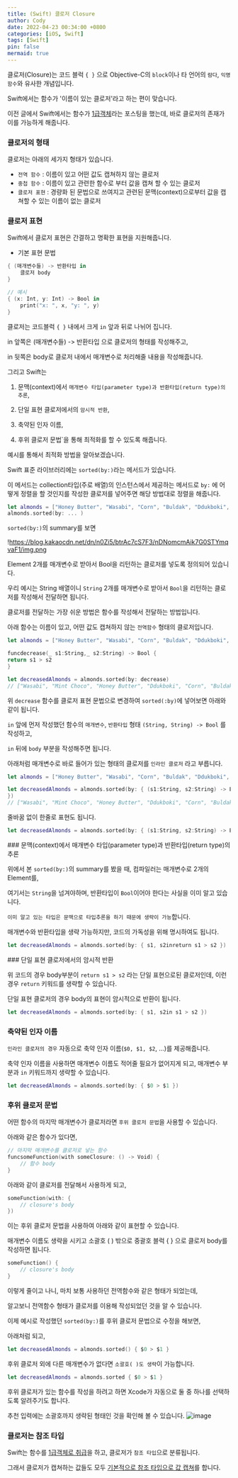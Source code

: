 ```yaml
---
title: (Swift) 클로저 Closure
author: Cody
date: 2022-04-23 00:34:00 +0800
categories: [iOS, Swift]
tags: [Swift]
pin: false
mermaid: true
---
```


클로저(Closure)는 코드 블럭 `{ }` 으로 Objective-C의 `block`이나 타 언어의 `람다`, `익명함수`와 유사한 개념입니다.

Swift에서는 함수가 '이름이 있는 클로저'라고 하는 편이 맞습니다.

이전 글에서 Swift에서는 함수가 [1급객체](https://swiftycody.github.io/posts/Swift-1%EA%B8%89-%EA%B0%9D%EC%B2%B4-First-class-citizen-%EC%99%80-%EA%B3%A0%EC%B0%A8%ED%95%A8%EC%88%98-%EA%B3%A0%EA%B3%84%ED%95%A8%EC%88%98/)라는 포스팅을 했는데, 바로 클로저의 존재가 이를 가능하게 해줍니다.

### 클로저의 형태

클로저는 아래의 세가지 형태가 있습니다.

- `전역 함수` : 이름이 있고 어떤 값도 캡쳐하지 않는 클로저
- `중첩 함수` : 이름이 있고 관련한 함수로 부터 값을 캡쳐 할 수 있는 클로저
- `클로저 표현` : 경량화 된 문법으로 쓰여지고 관련된 문맥(context)으로부터 값을 캡쳐할 수 있는 이름이 없는 클로저

### 클로저 표현

Swift에서 클로저 표현은 간결하고 명확한 표현을 지원해줍니다.

- 기본 표현 문법

```swift
{ (매개변수들) -> 반환타입 in
    클로저 body
}
```

```swift
// 예시
{ (x: Int, y: Int) -> Bool in
    print("x: ", x, "y: ", y)
}
```

클로저는 코드블럭 `{ }` 내에서 크게 `in` 앞과 뒤로 나뉘어 집니다.

in 앞쪽은 (매개변수들) -> 반환타입 으로 클로저의 형태를 작성해주고,

in 뒷쪽은 body로 클로저 내에서 매개변수로 처리해줄 내용을 작성해줍니다.

그리고 Swift는

1. 문맥(context)에서 `매개변수 타입(parameter type)과 반환타입(return type)의 추론`,

2. 단일 표현 클로저에서의 `암시적 반환`,

3. 축약된 인자 이름,

4. 후위 클로저 문법`을 통해 최적화를 할 수 있도록 해줍니다.

예시를 통해서 최적화 방법을 알아보겠습니다.

Swift 표준 라이브러리에는 `sorted(by:)`라는 메서드가 있습니다.

이 메서드는 collection타입(주로 배열)의 인스턴스에서 제공하는 메서드로 `by:` 에 어떻게 정렬을 할 것인지를 작성한 클로저를 넣어주면 해당 방법대로 정렬을 해줍니다.

```swift
let almonds = ["Honey Butter", "Wasabi", "Corn", "Buldak", "Ddukboki", "Mint Choco"]
almonds.sorted(by: ... )
```

`sorted(by:)`의 summary를 보면

!https://blog.kakaocdn.net/dn/n0Zi5/btrAc7cS7F3/nDNomcmAik7G0STYmqvaF1/img.png

Element 2개를 매개변수로 받아서 Bool을 리턴하는 클로저를 넣도록 정의되어 있습니다.

우리 예시는 String 배열이니 `String` 2개를 매개변수로 받아서 `Bool`을 리턴하는 클로저를 작성해서 전달하면 됩니다.

클로저를 전달하는 가장 쉬운 방법은 함수를 작성해서 전달하는 방법입니다.

아래 함수는 이름이 있고, 어떤 값도 캡쳐하지 않는 `전역함수` 형태의 클로저입니다.

```swift
let almonds = ["Honey Butter", "Wasabi", "Corn", "Buldak", "Ddukboki", "Mint Choco"]

funcdecrease(_ s1:String,_ s2:String) -> Bool {
return s1 > s2
}

let decreasedAlmonds = almonds.sorted(by: decrease)
// ["Wasabi", "Mint Choco", "Honey Butter", "Ddukboki", "Corn", "Buldak"]
```

위 `decrease` 함수를 클로저 표현 문법으로 변경하여 `sorted(:by)`에 넣어보면 아래와 같이 됩니다.

`in` 앞에 먼저 작성했던 함수의 `매개변수`, `반환타입` 형태 `(String, String) -> Bool` 를 작성하고,

`in` 뒤에 `body` 부분을 작성해주면 됩니다.

아래처럼 매개변수로 바로 들어가 있는 형태의 클로저를 `인라인 클로저` 라고 부릅니다.

```swift
let almonds = ["Honey Butter", "Wasabi", "Corn", "Buldak", "Ddukboki", "Mint Choco"]

let decreasedAlmonds = almonds.sorted(by: { (s1:String, s2:String) -> Boolinreturn s1 > s2
})
// ["Wasabi", "Mint Choco", "Honey Butter", "Ddukboki", "Corn", "Buldak"]
```

줄바꿈 없이 한줄로 표현도 됩니다.

```swift
let decreasedAlmonds = almonds.sorted(by: { (s1:String, s2:String) -> Boolinreturn s1 > s2 })
```

### 문맥(context)에서 매개변수 타입(parameter type)과 반환타입(return type)의 추론

위에서 본 `sorted(by:)`의 summary를 봤을 때, 컴파일러는 매개변수로 2개의 Element를,

여기서는 `String`을 넘겨야하며, 반환타입이 `Bool`이어야 한다는 사실을 이미 알고 있습니다.

`이미 알고 있는 타입은 문맥으로 타입추론을 하기 때문에 생략이 가능`합니다.

매개변수와 반환타입을 생략 가능하지만, 코드의 가독성을 위해 명시하여도 됩니다.

```swift
let decreasedAlmonds = almonds.sorted(by: { s1, s2inreturn s1 > s2 })
```

### 단일 표현 클로저에서의 암시적 반환

위 코드의 경우 body부분이 `return s1 > s2` 라는 단일 표현으로된 클로저인데, 이런 경우 `return` 키워드를 생략할 수 있습니다.

단일 표현 클로저의 경우 body의 표현이 암시적으로 반환이 됩니다.

```swift
let decreasedAlmonds = almonds.sorted(by: { s1, s2in s1 > s2 })
```

### 축약된 인자 이름

`인라인 클로저의 경우` 자동으로 축약 인자 이름(`$0, $1, $2`, ...)를 제공해줍니다.

축약 인자 이름을 사용하면 매개변수 이름도 적어줄 필요가 없어지게 되고, 매개변수 부분과 `in` 키워드까지 생략할 수 있습니다.

```swift
let decreasedAlmonds = almonds.sorted(by: { $0 > $1 })
```

### 후위 클로저 문법

어떤 함수의 마지막 매개변수가 클로저라면 `후위 클로저 문법`을 사용할 수 있습니다.

아래와 같은 함수가 있다면,

```swift
// 마지막 매개변수를 클로저로 넣는 함수
funcsomeFunction(with someClosure: () -> Void) {
    // 함수 body
}
```

아래와 같이 클로저를 전달해서 사용하게 되고,

```swift
someFunction(with: {
    // closure's body
})
```

이는 후위 클로저 문법을 사용하여 아래와 같이 표현할 수 있습니다.

매개변수 이름도 생략을 시키고 소괄호 ( ) 밖으로 중괄호 블럭 { } 으로 클로저 body를 작성하면 됩니다.

```swift
someFunction() {
    // closure's body
}
```

이렇게 줄이고 나니, 마치 보통 사용하던 전역함수와 같은 형태가 되었는데,

알고보니 전역함수 형태가 클로저를 이용해 작성되었던 것을 알 수 있습니다.

이제 예시로 작성했던 `sorted(by:)`를 후위 클로저 문법으로 수정을 해보면,

아래처럼 되고,

```swift
let decreasedAlmonds = almonds.sorted() { $0 > $1 }
```

후위 클로저 외에 다른 매개변수가 없다면 `소괄호( )도 생략`이 가능합니다.

```swift
let decreasedAlmonds = almonds.sorted { $0 > $1 }
```

후위 클로저가 있는 함수를 작성을 하려고 하면 Xcode가 자동으로 둘 중 하나를 선택하도록 알려주기도 합니다.

추천 입력에는 소괄호까지 생략된 형태인 것을 확인해 볼 수 있습니다.
![image](https://github.com/swiftycody/swiftycody.github.io/assets/9062513/f24b017e-2fd9-4728-b503-3b6da53d46d9)

### 클로저는 참조 타입

Swift는 함수를 [1급객체로 취급](https://swiftycody.github.io/posts/Swift-1%EA%B8%89-%EA%B0%9D%EC%B2%B4-First-class-citizen-%EC%99%80-%EA%B3%A0%EC%B0%A8%ED%95%A8%EC%88%98-%EA%B3%A0%EA%B3%84%ED%95%A8%EC%88%98/)을 하고, 클로저가 `참조 타입`으로 분류됩니다.

그래서 클로저가 캡쳐하는 값들도 모두 [기본적으로 참조 타입으로 값 캡쳐](https://swiftycody.github.io/posts/Swift-%ED%81%B4%EB%A1%9C%EC%A0%80%EC%99%80-%EA%B0%92-%EC%BA%A1%EC%B3%90/)를 합니다.
